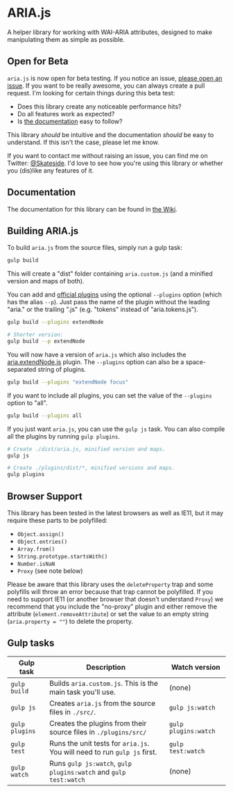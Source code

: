 # ARIA.js

A helper library for working with WAI-ARIA attributes, designed to make manipulating them as simple as possible.

## Open for Beta

`aria.js` is now open for beta testing. If you notice an issue, [please open an issue](https://github.com/Skateside/ariajs/issues). If you want to be really awesome, you can always create a pull request. I'm looking for certain things during this beta test:

- Does this library create any noticeable performance hits?
- Do all features work as expected?
- Is [the documentation](https://github.com/Skateside/ariajs/wiki) easy to follow?

This library _should_ be intuitive and the documentation _should_ be easy to understand. If this isn't the case, please let me know.

If you want to contact me without raising an issue, you can find me on Twitter: [@Skateside](https://twitter.com/Skateside). I'd love to see how you're using this library or whether you (dis)like any features of it.

## Documentation

The documentation for this library can be found in [the Wiki](https://github.com/Skateside/ariajs/wiki).

## Building ARIA.js

To build `aria.js` from the source files, simply run a gulp task:

```bash
gulp build
```

This will create a "dist" folder containing `aria.custom.js` (and a minified version and maps of both).

You can add and [official plugins](https://github.com/Skateside/ariajs/wiki/Plugins) using the optional `--plugins` option (which has the alias `--p`). Just pass the name of the plugin without the leading "aria." or the trailing ".js" (e.g. "tokens" instead of "aria.tokens.js").

```bash
gulp build --plugins extendNode

# Shorter version:
gulp build --p extendNode
```

You will now have a version of `aria.js` which also includes the [aria.extendNode.js](https://github.com/Skateside/ariajs/wiki/aria.extendNode.js) plugin. The `--plugins` option can also be a space-separated string of plugins.

```bash
gulp build --plugins "extendNode focus"
```

If you want to include all plugins, you can set the value of the `--plugins` option to "all".

```bash
gulp build --plugins all
```

If you just want `aria.js`, you can use the `gulp js` task. You can also compile all the plugins by running `gulp plugins`.

```bash
# Create ./dist/aria.js, minified version and maps.
gulp js

# Create ./plugins/dist/*, minified versions and maps.
gulp plugins
```

## Browser Support

This library has been tested in the latest browsers as well as IE11, but it may require these parts to be polyfilled:

- `Object.assign()`
- `Object.entries()`
- `Array.from()`
- `String.prototype.startsWith()`
- `Number.isNaN`
- `Proxy` (see note below)

Please be aware that this library uses the `deleteProperty` trap and some polyfills will throw an error because that trap cannot be polyfilled. If you need to support IE11 (or another browser that doesn't understand `Proxy`) we recommend that you include the "no-proxy" plugin and either remove the attribute (`element.removeAttribute`) or set the value to an empty string (`aria.property = ""`) to delete the property.

## Gulp tasks

Gulp task | Description | Watch version
---|---|---
`gulp build` | Builds `aria.custom.js`. This is the main task you'll use. | (none)
`gulp js` | Creates `aria.js` from the source files in `./src/`. | `gulp js:watch`
`gulp plugins` | Creates the plugins from their source files in `./plugins/src/` | `gulp plugins:watch`
`gulp test` | Runs the unit tests for `aria.js`. You will need to run `gulp js` first. | `gulp test:watch`
`gulp watch` | Runs `gulp js:watch`, `gulp plugins:watch` and `gulp test:watch` | (none)
